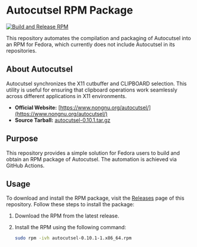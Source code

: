 # Autocutsel RPM Package

[![Build and Release RPM](https://github.com/domomg/autocutsel-rpm/actions/workflows/build-rpm.yml/badge.svg)](https://github.com/domomg/autocutsel-rpm/actions/workflows/build-rpm.yml)

This repository automates the compilation and packaging of Autocutsel into an RPM for Fedora, which currently does not include Autocutsel in its repositories.

## About Autocutsel

Autocutsel synchronizes the X11 cutbuffer and CLIPBOARD selection. This utility is useful for ensuring that clipboard operations work seamlessly across different applications in X11 environments.

- **Official Website:** [https://www.nongnu.org/autocutsel/](https://www.nongnu.org/autocutsel/)
- **Source Tarball:** [autocutsel-0.10.1.tar.gz](https://github.com/sigmike/autocutsel/releases/download/0.10.1/autocutsel-0.10.1.tar.gz)

## Purpose

This repository provides a simple solution for Fedora users to build and obtain an RPM package of Autocutsel. The automation is achieved via GitHub Actions.

## Usage

To download and install the RPM package, visit the [Releases](https://github.com/domomg/autocutsel-rpm/releases/tag/v0.10.1) page of this repository. Follow these steps to install the package:

1. Download the RPM from the latest release.
2. Install the RPM using the following command:

   ```bash
   sudo rpm -ivh autocutsel-0.10.1-1.x86_64.rpm
